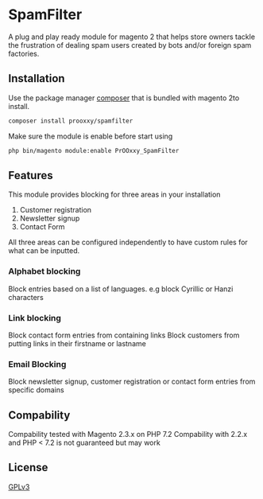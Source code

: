 # SpamFilter

A plug and play ready module for magento 2 that helps store owners tackle the frustration 
of dealing spam users created by bots and/or foreign spam factories.

## Installation

Use the package manager [composer](https://getcomposer.org/) that is bundled with magento 2to install.

```bash
composer install prooxxy/spamfilter
```

Make sure the module is enable before start using

```bash
php bin/magento module:enable PrOOxxy_SpamFilter
```

## Features

This module provides blocking for three areas in your installation
1. Customer registration
2. Newsletter signup
3. Contact Form

All three areas can be configured independently to have custom rules for what can be inputted.

### Alphabet blocking

Block entries based on a list of languages.
e.g block Cyrillic or Hanzi characters

### Link blocking

Block contact form entries from containing links
Block customers from putting links in their firstname or lastname

### Email Blocking

Block newsletter signup, customer registration or contact form entries from specific domains

## Compability

Compability tested with Magento 2.3.x on PHP 7.2
Compability with 2.2.x and PHP < 7.2 is not guaranteed but may work

## License
[GPLv3](https://choosealicense.com/licenses/gpl-3.0/)
